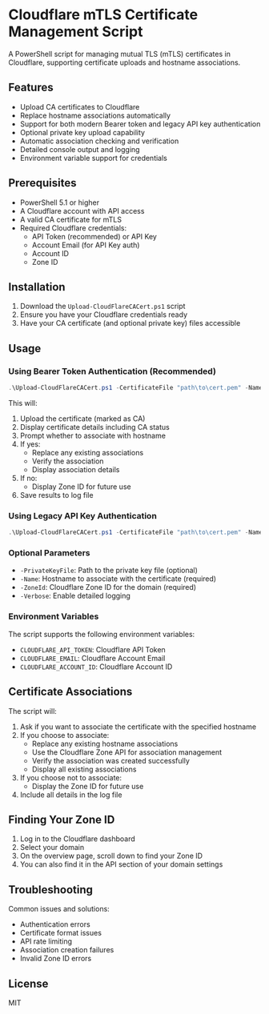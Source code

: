 # Cloudflare mTLS Certificate Management Script

A PowerShell script for managing mutual TLS (mTLS) certificates in Cloudflare, supporting certificate uploads and hostname associations.

## Features

- Upload CA certificates to Cloudflare
- Replace hostname associations automatically
- Support for both modern Bearer token and legacy API key authentication
- Optional private key upload capability 
- Automatic association checking and verification
- Detailed console output and logging
- Environment variable support for credentials

## Prerequisites

- PowerShell 5.1 or higher
- A Cloudflare account with API access
- A valid CA certificate for mTLS
- Required Cloudflare credentials:
  - API Token (recommended) or API Key
  - Account Email (for API Key auth)
  - Account ID
  - Zone ID

## Installation

1. Download the `Upload-CloudFlareCACert.ps1` script
2. Ensure you have your Cloudflare credentials ready
3. Have your CA certificate (and optional private key) files accessible

## Usage

### Using Bearer Token Authentication (Recommended)

```powershell
.\Upload-CloudFlareCACert.ps1 -CertificateFile "path\to\cert.pem" -Name "example.com" -AccountID "your_account_id" -ZoneId "your_zone_id" -CloudflareApiToken "your_bearer_token"
```

This will:
1. Upload the certificate (marked as CA)
2. Display certificate details including CA status
3. Prompt whether to associate with hostname
4. If yes:
   - Replace any existing associations
   - Verify the association
   - Display association details
5. If no:
   - Display Zone ID for future use
6. Save results to log file

### Using Legacy API Key Authentication

```powershell
.\Upload-CloudFlareCACert.ps1 -CertificateFile "path\to\cert.pem" -Name "example.com" -AccountID "your_account_id" -ZoneId "your_zone_id" -CloudflareApiToken "your_api_key" -CloudflareEmail "your_email" -UseAuthKey
```

### Optional Parameters

- `-PrivateKeyFile`: Path to the private key file (optional)
- `-Name`: Hostname to associate with the certificate (required)
- `-ZoneId`: Cloudflare Zone ID for the domain (required)
- `-Verbose`: Enable detailed logging

### Environment Variables

The script supports the following environment variables:
- `CLOUDFLARE_API_TOKEN`: Cloudflare API Token
- `CLOUDFLARE_EMAIL`: Cloudflare Account Email
- `CLOUDFLARE_ACCOUNT_ID`: Cloudflare Account ID

## Certificate Associations

The script will:
1. Ask if you want to associate the certificate with the specified hostname
2. If you choose to associate:
   - Replace any existing hostname associations
   - Use the Cloudflare Zone API for association management
   - Verify the association was created successfully
   - Display all existing associations
3. If you choose not to associate:
   - Display the Zone ID for future use
4. Include all details in the log file

## Finding Your Zone ID

1. Log in to the Cloudflare dashboard
2. Select your domain
3. On the overview page, scroll down to find your Zone ID
4. You can also find it in the API section of your domain settings

## Troubleshooting

Common issues and solutions:
- Authentication errors
- Certificate format issues
- API rate limiting
- Association creation failures
- Invalid Zone ID errors

## License

MIT











